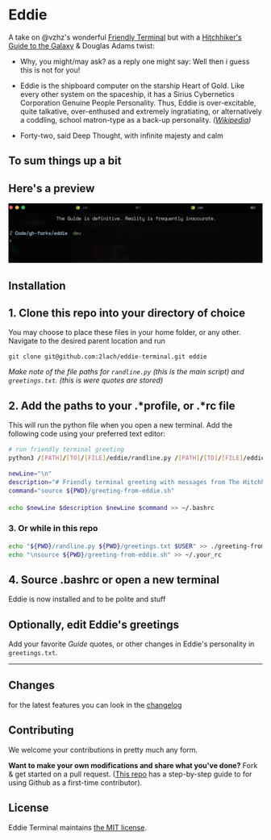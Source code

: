 # Eddie

A take on @vzhz's wonderful [Friendly Terminal](https://github.com/vzhz/friendly_terminal) but with a [Hitchhiker's Guide to the Galaxy](https://en.wikipedia.org/wiki/The_Hitchhiker%27s_Guide_to_the_Galaxy) & Douglas Adams twist:

* Why, you might/may ask? as a reply one might say: Well then i guess this is not for you!

* Eddie is the shipboard computer on the starship Heart of Gold. Like every other system on the spaceship, it has a Sirius Cybernetics Corporation Genuine People Personality. Thus, Eddie is over-excitable, quite talkative, over-enthused and extremely ingratiating, or alternatively a coddling, school matron-type as a back-up personality. _([Wikipedia](https://en.wikipedia.org/wiki/List_of_minor_The_Hitchhiker%27s_Guide_to_the_Galaxy_characters#Eddie))_

* Forty-two, said Deep Thought, with infinite majesty and calm

## To sum things up a bit

## Here's a preview

![eddie terminal preview](./eddie-terminal-preview.png "why yes that is tea")

## Installation

## 1. Clone this repo into your directory of choice

You may choose to place these files in your home folder, or any other. Navigate to the desired parent location and run

```git
git clone git@github.com:2lach/eddie-terminal.git eddie
```

_Make note of the file paths for `randline.py` (this is the main script) and `greetings.txt`. (this is were quotes are stored)_

## 2. Add the paths to your .*profile, or .*rc file

This will run the python file when you open a new terminal. Add the following code using your preferred text editor:

```bash
# run friendly terminal greeting
python3 /[PATH]/[TO]/[FILE]/eddie/randline.py /[PATH]/[TO]/[FILE]/eddie/greetings.txt [NAME]
```

```bash
newLine="\n"
description="# Friendly terminal greeting with messages from The Hitchhiker's Guide"
command="source ${PWD}/greeting-from-eddie.sh"

echo $newLine $description $newLine $command >> ~/.bashrc
```

### 3. Or while in this repo

```bash
echo "${PWD}/randline.py ${PWD}/greetings.txt $USER" >> ./greeting-from-eddie.sh
echo "\nsource ${PWD}/greeting-from-eddie.sh" >> ~/.your_rc
```

## 4. Source .bashrc or open a new terminal

Eddie is now installed and to be polite and stuff

## Optionally, edit Eddie's greetings

Add your favorite _Guide_ quotes, or other changes in Eddie's personality in `greetings.txt`.

---

## Changes

for the latest features you can look in the [changelog](./changelog.md)

## Contributing

We welcome your contributions in pretty much any form.

**Want to make your own modifications and share what you've done?** Fork & get started on a pull request. ([This repo](https://github.com/firstcontributions/first-contributions) has a step-by-step guide to for using Github as a first-time contributor).

## License

Eddie Terminal maintains [the MIT license](https://github.com/2lach/eddie-terminal/blob/master/LICENSE.txt).
